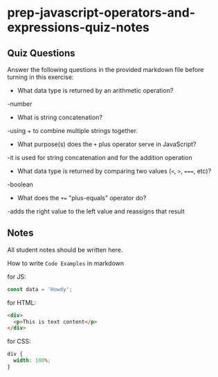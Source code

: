 # prep-javascript-operators-and-expressions-quiz-notes

## Quiz Questions

Answer the following questions in the provided markdown file before turning in this exercise:

- What data type is returned by an arithmetic operation?

-number

- What is string concatenation?

-using + to combine multiple strings together.

- What purpose(s) does the `+` plus operator serve in JavaScript?

-it is used for string concatenation and for the addition operation

- What data type is returned by comparing two values (`<`, `>`, `===`, etc)?

-boolean

- What does the `+=` "plus-equals" operator do?

-adds the right value to the left value and reassigns that result

## Notes

All student notes should be written here.

How to write `Code Examples` in markdown

for JS:

```javascript
const data = 'Howdy';
```

for HTML:

```html
<div>
  <p>This is text content</p>
</div>
```

for CSS:

```css
div {
  width: 100%;
}
```
